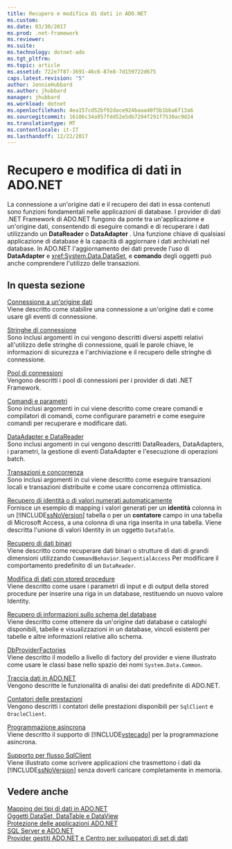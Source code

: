 ```yaml
---
title: Recupero e modifica di dati in ADO.NET
ms.custom: 
ms.date: 03/30/2017
ms.prod: .net-framework
ms.reviewer: 
ms.suite: 
ms.technology: dotnet-ado
ms.tgt_pltfrm: 
ms.topic: article
ms.assetid: 722e7f87-3691-46c6-87e8-7d159722d675
caps.latest.revision: "5"
author: JennieHubbard
ms.author: jhubbard
manager: jhubbard
ms.workload: dotnet
ms.openlocfilehash: 4ea157cd52bf92dace924baaa40f5b1bba6f13a6
ms.sourcegitcommit: 16186c34a957fdd52e5db7294f291f7530ac9d24
ms.translationtype: MT
ms.contentlocale: it-IT
ms.lasthandoff: 12/22/2017
---
```

# <a name="retrieving-and-modifying-data-in-adonet"></a>Recupero e modifica di dati in ADO.NET
La connessione a un'origine dati e il recupero dei dati in essa contenuti sono funzioni fondamentali nelle applicazioni di database. I provider di dati .NET Framework di ADO.NET fungono da ponte tra un'applicazione e un'origine dati, consentendo di eseguire comandi e di recuperare i dati utilizzando un **DataReader** o **DataAdapter** . Una funzione chiave di qualsiasi applicazione di database è la capacità di aggiornare i dati archiviati nel database. In ADO.NET l'aggiornamento dei dati prevede l'uso di **DataAdapter** e <xref:System.Data.DataSet>, e **comando** degli oggetti può anche comprendere l'utilizzo delle transazioni.  
  
## <a name="in-this-section"></a>In questa sezione  
 [Connessione a un'origine dati](../../../../docs/framework/data/adonet/connecting-to-a-data-source.md)  
 Viene descritto come stabilire una connessione a un'origine dati e come usare gli eventi di connessione.  
  
 [Stringhe di connessione](../../../../docs/framework/data/adonet/connection-strings.md)  
 Sono inclusi argomenti in cui vengono descritti diversi aspetti relativi all'utilizzo delle stringhe di connessione, quali le parole chiave, le informazioni di sicurezza e l'archiviazione e il recupero delle stringhe di connessione.  
  
 [Pool di connessioni](../../../../docs/framework/data/adonet/connection-pooling.md)  
 Vengono descritti i pool di connessioni per i provider di dati .NET Framework.  
  
 [Comandi e parametri](../../../../docs/framework/data/adonet/commands-and-parameters.md)  
 Sono inclusi argomenti in cui viene descritto come creare comandi e compilatori di comandi, come configurare parametri e come eseguire comandi per recuperare e modificare dati.  
  
 [DataAdapter e DataReader](../../../../docs/framework/data/adonet/dataadapters-and-datareaders.md)  
 Sono inclusi argomenti in cui vengono descritti DataReaders, DataAdapters, i parametri, la gestione di eventi DataAdapter e l'esecuzione di operazioni batch.  
  
 [Transazioni e concorrenza](../../../../docs/framework/data/adonet/transactions-and-concurrency.md)  
 Sono inclusi argomenti in cui viene descritto come eseguire transazioni locali e transazioni distribuite e come usare concorrenza ottimistica.  
  
 [Recupero di identità o di valori numerati automaticamente](../../../../docs/framework/data/adonet/retrieving-identity-or-autonumber-values.md)  
 Fornisce un esempio di mapping i valori generati per un **identità** colonna in un [!INCLUDE[ssNoVersion](../../../../includes/ssnoversion-md.md)] tabella o per un **contatore** campo in una tabella di Microsoft Access, a una colonna di una riga inserita in una tabella. Viene descritta l'unione di valori Identity in un oggetto `DataTable`.  
  
 [Recupero di dati binari](../../../../docs/framework/data/adonet/retrieving-binary-data.md)  
 Viene descritto come recuperare dati binari o strutture di dati di grandi dimensioni utilizzando `CommandBehavior`.`SequentialAccess` Per modificare il comportamento predefinito di un `DataReader`.  
  
 [Modifica di dati con stored procedure](../../../../docs/framework/data/adonet/modifying-data-with-stored-procedures.md)  
 Viene descritto come usare i parametri di input e di output della stored procedure per inserire una riga in un database, restituendo un nuovo valore Identity.  
  
 [Recupero di informazioni sullo schema del database](../../../../docs/framework/data/adonet/retrieving-database-schema-information.md)  
 Viene descritto come ottenere da un'origine dati database o cataloghi disponibili, tabelle e visualizzazioni in un database, vincoli esistenti per tabelle e altre informazioni relative allo schema.  
  
 [DbProviderFactories](../../../../docs/framework/data/adonet/dbproviderfactories.md)  
 Viene descritto il modello a livello di factory del provider e viene illustrato come usare le classi base nello spazio dei nomi `System.Data.Common`.  
  
 [Traccia dati in ADO.NET](../../../../docs/framework/data/adonet/data-tracing.md)  
 Vengono descritte le funzionalità di analisi dei dati predefinite di ADO.NET.  
  
 [Contatori delle prestazioni](../../../../docs/framework/data/adonet/performance-counters.md)  
 Vengono descritti i contatori delle prestazioni disponibili per `SqlClient` e `OracleClient`.  
  
 [Programmazione asincrona](../../../../docs/framework/data/adonet/asynchronous-programming.md)  
 Viene descritto il supporto di [!INCLUDE[vstecado](../../../../includes/vstecado-md.md)] per la programmazione asincrona.  
  
 [Supporto per flusso SqlClient](../../../../docs/framework/data/adonet/sqlclient-streaming-support.md)  
 Viene illustrato come scrivere applicazioni che trasmettono i dati da [!INCLUDE[ssNoVersion](../../../../includes/ssnoversion-md.md)] senza doverli caricare completamente in memoria.  
  
## <a name="see-also"></a>Vedere anche  
 [Mapping dei tipi di dati in ADO.NET](../../../../docs/framework/data/adonet/data-type-mappings-in-ado-net.md)  
 [Oggetti DataSet, DataTable e DataView](../../../../docs/framework/data/adonet/dataset-datatable-dataview/index.md)  
 [Protezione delle applicazioni ADO.NET](../../../../docs/framework/data/adonet/securing-ado-net-applications.md)  
 [SQL Server e ADO.NET](../../../../docs/framework/data/adonet/sql/index.md)  
 [Provider gestiti ADO.NET e Centro per sviluppatori di set di dati](http://go.microsoft.com/fwlink/?LinkId=217917)
